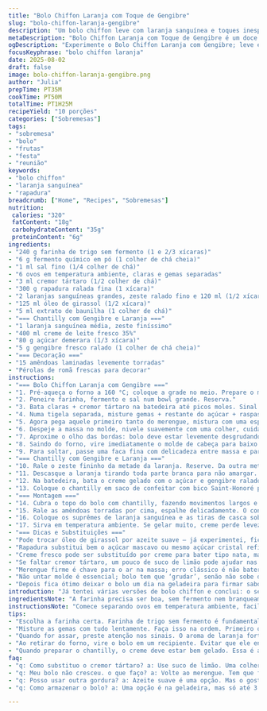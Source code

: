 ```yaml
---
title: "Bolo Chiffon Laranja com Toque de Gengibre"
slug: "bolo-chiffon-laranja-gengibre"
description: "Um bolo chiffon leve com laranja sanguínea e toques inesperados de gengibre e óleo de girassol. A massa ganha volume com merengue firme, equilibrado pela doçura da rapadura ao invés de cassonada. Chantilly de laranja fresco com raspas finas e suprêmes completam, decorado com amêndoas e sementes de romã. O segredo? Tempo e atenção aos sinais visuais e sensoriais para não passar do ponto nem perder a textura aerada."
metaDescription: "Bolo Chiffon Laranja com Toque de Gengibre é um doce leve e surpreendente."
ogDescription: "Experimente o Bolo Chiffon Laranja com Gengibre; leve e com um toque especial."
focusKeyphrase: "bolo chiffon laranja"
date: 2025-08-02
draft: false
image: bolo-chiffon-laranja-gengibre.png
author: "Julia"
prepTime: PT35M
cookTime: PT50M
totalTime: PT1H25M
recipeYield: "10 porções"
categories: ["Sobremesas"]
tags:
- "sobremesa"
- "bolo"
- "frutas"
- "festa"
- "reunião"
keywords:
- "bolo chiffon"
- "laranja sanguínea"
- "rapadura"
breadcrumb: ["Home", "Recipes", "Sobremesas"]
nutrition: 
 calories: "320"
 fatContent: "18g"
 carbohydrateContent: "35g"
 proteinContent: "6g"
ingredients:
- "240 g farinha de trigo sem fermento (1 e 2/3 xícaras)"
- "6 g fermento químico em pó (1 colher de chá cheia)"
- "1 ml sal fino (1/4 colher de chá)"
- "6 ovos em temperatura ambiente, claras e gemas separadas"
- "3 ml cremor tártaro (1/2 colher de chá)"
- "300 g rapadura ralada fina (1 xícara)"
- "2 laranjas sanguíneas grandes, zeste ralado fino e 120 ml (1/2 xícara) do suco espremido"
- "125 ml óleo de girassol (1/2 xícara)"
- "5 ml extrato de baunilha (1 colher de chá)"
- "=== Chantilly com Gengibre e Laranja ==="
- "1 laranja sanguínea média, zeste finíssimo"
- "400 ml creme de leite fresco 35%"
- "80 g açúcar demerara (1/3 xícara)"
- "5 g gengibre fresco ralado (1 colher de chá cheia)"
- "=== Decoração ==="
- "15 amêndoas laminadas levemente torradas"
- "Pérolas de romã frescas para decorar"
instructions:
- "=== Bolo Chiffon Laranja com Gengibre ==="
- "1. Pré-aqueça o forno a 160 °C; coloque a grade no meio. Prepare o molde de anjo sem untar. Massa delicada não gosta de ‘coladinho’."
- "2. Peneire farinha, fermento e sal num bowl grande. Reserva."
- "3. Bata claras + cremor tártaro na batedeira até picos moles. Sinal clássico: muda o brilho e começa a grudar nas pás; aí, coloque metade da rapadura aos poucos. Continue até merengue firme, tá? Se passar vira ‘eda’, aquele de esfarelar fácil. Reserve."
- "4. Numa tigela separada, misture gemas + restante do açúcar + raspas + suco das laranjas + óleo + baunilha. Vá devagar, sem pressa; tudo na ordem certa pra garantir umidade sem pesar. Incorpore os secos delicadamente com fouet, só até sumir o pó."
- "5. Agora pega aquele primeiro tanto do merengue, mistura com uma espátula com calma pra soltar a massa (faz ela mais leve). Depois, com fouet ou outro batedor manual, incorpora o restante com dobras firmes, sem bater. Se bater muito, perde o ar e vira bolo de concreto."
- "6. Despeje a massa no molde, nivele suavemente com uma colher, cuidado, não bata no balcão. Leve ao forno. Reconheça o ponto pelo aroma: cheiro de laranja intensa + gengibre fresca no ar. Teste do palito: insira e tire; se sair com migalhinhas, tá quase."
- "7. Aproxime o olho das bordas: bolo deve estar levemente desgrudando, o centro ainda macio, mas não mole. Cozinha 50 minutos, mais ou menos; forno varia demais. Não abra antes dos 40 minutos pra evitar murchar."
- "8. Saindo do forno, vire imediatamente o molde de cabeça para baixo sobre uma grade ou garrafa — isso evita que o bolo encolha. Esfrie por 2h30 a 3h. Se não esfriar bem, vai grudar e estraga a demoldagem."
- "9. Para soltar, passe uma faca fina com delicadeza entre massa e parede; atenção para não rasgar. Retire com cuidado e deixe descansar até hora do recheio."
- "=== Chantilly com Gengibre e Laranja ==="
- "10. Rale o zeste fininho da metade da laranja. Reserve. Da outra metade, faça tiras maiores de casca com descascador para decoração."
- "11. Descasque a laranja tirando toda parte branca para não amargar. Corte em suprêmes (gomos limpos). Reserve os gomos e as cascas longas separadamente."
- "12. Na batedeira, bata o creme gelado com o açúcar e gengibre ralado, na velocidade média, até formar picos firmes mas não secos. Cuidado para não bater demais — aí vira manteiga e perdeu o ponto. Incorpore o zeste fininho no final, misturando com uma espátula."
- "13. Coloque o chantilly em saco de confeitar com bico Saint-Honoré pra conseguir aquela textura marcante na cobertura."
- "=== Montagem ==="
- "14. Cubra o topo do bolo com chantilly, fazendo movimentos largos e irregulares, quase um ‘vai e vem’. Isso cria volume e textura — nada de alisar demais, fica sem vida. Os buracos e picos mostram frescor."
- "15. Rale as amêndoas torradas por cima, espalhe delicadamente. O contraste crocante vai funcionar como extra na mordida."
- "16. Coloque os suprêmes de laranja sanguínea e as tiras de casca sobre o chantilly, de forma desordenada, natural. Finalize com pérolas de romã como toques de cor e sabor azedinho no fundo."
- "17. Sirva em temperatura ambiente. Se gelar muito, creme perde leveza; se quente, canta demais o açúcar no paladar."
- "=== Dicas e Substituições ==="
- "Pode trocar óleo de girassol por azeite suave — já experimentei, fica interessante com cheiro de fruta verde, mas nada de exagerar, senão vira confusão no paladar."
- "Rapadura substitui bem o açúcar mascavo ou mesmo açúcar cristal refinado para mais profundidade aromática."
- "Creme fresco pode ser substituído por creme para bater tipo nata, mas o resultado será menos aerado; sempre usar cremes gelados para bater melhor."
- "Se faltar cremor tártaro, um pouco de suco de limão pode ajudar nas claras, mas controla a quantidade para não interferir no sabor."
- "Merengue firme é chave para o ar na massa; erro clássico é não bater bem ou bater demais, desanda tudo."
- "Não untar molde é essencial; bolo tem que ‘grudar’, senão não sobe direito."
- "Depois fica ótimo deixar o bolo um dia na geladeira para firmar sabores antes de montar; só cuidado para o chantilly não endurecer demais, vai perder a cremosidade."
introduction: "Já tentei várias versões de bolo chiffon e conclui: o segredo não é só receita, mas saber ouvir a massa. O ar incorporado, o jeito de bater claras, o ponto do chantilly, essas nuances fazem toda diferença. O bolo de laranja sanguínea já tem peso aromático, mas junto com gengibre tudo ganha um burburinho na boca nocivo de tão bom. A rapadura traz um toque rústico, equilibrando todo o cítrico ácido e o dulçor sem ser enjoativo. Ideal para os dias que pedem algo leve, mas com personalidade. Aprendi que não adianta correr no forno nem enrolar com cobertura. Vai moderação em cada parte e respeito pelos tempos da natureza da massa. Esse bolo é um convite à calma e bons sabores que contam histórias."
ingredientsNote: "A farinha precisa ser boa, sem fermento nem branqueamento, porque o crescimento e textura dependem dela. Fermento é só um toque, o volume vem das claras batidas certo. Rapadura substitui açúcar mascavo e traz um caramelo menos processado, dá certo para quem quer versão mais saudável. Gengibre fresco ralado na hora tem sabor mais vibrante que o pó; cuidado, não exagere para não mascarar a laranja. O óleo de girassol é neutro, melhor que o canola para quem quer sabor bem limpo. Essas pequenas trocas conseguem mudar tudo, às vezes pra melhor, às vezes testando limites. Açúcar demerara no chantilly é mais delicado, evita aquele amargor do açúcar branco industrializado. O creme deve ser 35% ou mais de gordura para conseguir firmeza e estabilidade; gelado ajuda no desempenho da batedeira. Laranja sanguínea tem maior acidez e doçura natural, aproveite para brincar com a combinação de raspas e sucos frescos."
instructionsNote: "Comece separando ovos em temperatura ambiente, facilita o crescimento do merengue. Use cremor tártaro para estabilizar claras; se não tiver, um toque de limão é ok. Atenção ao bater merengue: quando ele muda o brilho e forma picos macios, é sinal de começar a adição de açúcar. Doce demais mata o volume, pouco açúcar mescla o ar e pode estragar textura. Ao juntar os ingredientes secos, use uma espátula ou fouet e incorpore devagar; misturar forte quebra o ar incorporado na clara e massa embolota. Ao incorporar o merengue na massa, a técnica correta é fazer dobras, sem bater ou mexer rápido. Isso mantém a leveza. Na hora de assar, o teste do palito deve ser interpretado também pelo visual e aroma da massa, que quase gruda e espalha cheiro cítrico intenso. Esquecer de virar o bolo ao sair do forno costuma ser erro fatal: a estrutura desaba e perde o ar incorporado. Por fim, o chantilly. Comece devagar para dissolver o açúcar, depois acelere para dar volume. Não perca o ponto: ruin não vira creme, vira manteiga. Decore com calma, cada detalhe traz texto e sabor extra ao conjunto. Molhos cítricos ou frutas azedas funcionam como contraste. Essa receita é mais para fazer com calma e atenção, pensar em cada etapa e não atropelar."
tips:
- "Escolha a farinha certa. Farinha de trigo sem fermento é fundamental. Não use branqueada. Isso muda crescimento e textura. Se puder, escolha uma fresca. Vão perceber a diferença no quanto o bolo cresce. Merengue precisa de clareza; bata as claras até ficarem firmes. Não exagere. Se bater demais, vai amargar tudo. O foco está na leveza."
- "Misture as gemas com tudo lentamente. Faça isso na ordem. Primeiro os secos. Depois, adicione os líquidos. Essa parte é crucial. A massa precisa ficar umedecida. Mas não pesada. Se você atrapalhar isso, o resultado final não vai ser satisfatório. Não deixe grumos. Tem que ficar homogêneo e leve. O merengue vai dar volume."
- "Quando for assar, preste atenção nos sinais. O aroma de laranja forte começará a invadir o ambiente. E o tempo é tudo. Não abra o forno antes dos 40 minutos. Se não, o murchar é certo. O truque é usar um palito. Ele sai com migalhinhas? Não está pronto. Mas sair com massa? É um desastre na certa."
- "Ao retirar do forno, vire o bolo em um recipiente. Evitar que ele encolha é primeira regra. Coloque um copo sobre a grade e invertê-lo. Essa técnica já me salvou de algumas desgraças. O resfriamento é vital. Deixe até 3 horas. Um erro aqui pode estragar a demoldagem. Passe uma faca para soltar; melhor assim."
- "Quando preparar o chantilly, o creme deve estar bem gelado. Essa é a chave. O açúcar demerara ajuda a evitar amargor. Bata na velocidade média. Não esqueça de ir devagar. Depois acelere um pouco. Não bata demais. O creme vira manteiga, e isso não está na receita. Rale as laranjas com cuidado para evitar amargor."
faq:
- "q: Como substituo o cremor tártaro? a: Use suco de limão. Uma colher faz a diferença. Cuidado, não exagera. Uma pitada é suficiente. Ajuda muito a clarear as claras. Não pode faltar."
- "q: Meu bolo não cresceu. o que faço? a: Volte ao merengue. Tem que ficar bem batido. Às vezes, erros na farinha acontecem. Trocar por muito fermento entorta tudo. Se não tá certo, tudo desanda."
- "q: Posso usar outra gordura? a: Azeite suave é uma opção. Mas o gosto muda. O girassol é neutro. Fazer testes é essencial. Cada gordura muda sabor."
- "q: Como armazenar o bolo? a: Uma opção é na geladeira, mas só até 3 dias. Não deixe muito, o chantilly espessa. Outra é cobrir com filme no armário. Isso ajuda a manter frescor."

---
```

